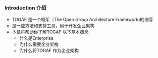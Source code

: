 ### Introduction 介绍 ###

- TOGAF 是一个框架（The Open Group Architecture Framework)的缩写
- 是一些方法和支持工具，用于开发企业架构
- 本章将帮助你了解TOGAF 以下基本概念
    + 什么是Enterprise 
    + 为什么需要企业架构
    + 为什么将TOGAF 作为企业架构
